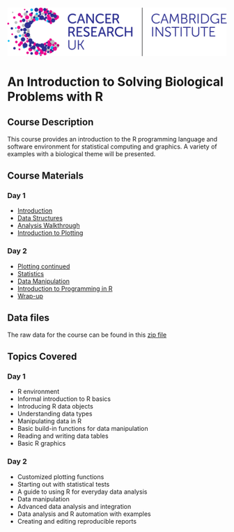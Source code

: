 ![](images/CRUK_CAMBRIDGE_I_Pos_RGB_300.jpg)

# An Introduction to Solving Biological Problems with R

## Course Description

This course provides an introduction to the R programming language and software environment for statistical computing and graphics. A variety of examples with a biological theme will be presented.

## Course Materials

### Day 1

- [Introduction](Session1.1-intro.nb.html)
- [Data Structures](Session1.2-data-structures.nb.html)
- [Analysis Walkthrough](Session1.3-walkthrough.nb.html)
- [Introduction to Plotting](Session1.4-plotting.nb.html)

### Day 2

- [Plotting continued](Session2.1-plotting2.nb.html)
- [Statistics](Session2.2-stats.nb.html)
- [Data Manipulation](Session2.3-data-manipulation.nb.html)
- [Introduction to Programming in R](Session2.4-programming.nb.html)
- [Wrap-up](Session2.5-reports-and-wrap-up.nb.html)

## Data files

The raw data for the course can be found in this [zip file](Basic_R_Course.zip)

## Topics Covered

### Day 1

- R environment
- Informal introduction to R basics
- Introducing R data objects
- Understanding data types
- Manipulating data in R
- Basic build-in functions for data manipulation
- Reading and writing data tables
- Basic R graphics

### Day 2

- Customized plotting functions
- Starting out with statistical tests
- A guide to using R for everyday data analysis
- Data manipulation
- Advanced data analysis and integration
- Data analysis and R automation with examples
 - Creating and editing reproducible reports

